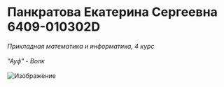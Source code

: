 # Панкратова Екатерина Сергеевна 6409-010302D
*Прикладная математика и информатика, 4 курс*
\
\
*"Ауф" - Волк*
\
\
![Изображение](https://sun6-22.userapi.com/s/v1/ig2/cMjeAU8iarm-eVev2jYDsOuOH559397-RERfqYj38I1MoSOA04eCKUWPMrLY1mdtwPrt51pQmJQcbYRtrEwb76sv.jpg?size=1072x1072&quality=96&crop=4,0,1072,1072&ava=1)
